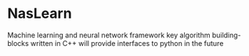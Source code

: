 NasLearn
========

Machine learning and neural network framework
key algorithm building-blocks
written in C++
will provide interfaces to python in the future

